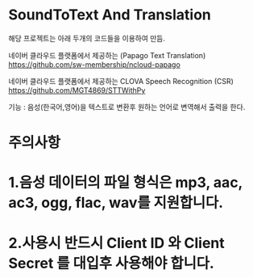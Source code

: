 # SoundToText And Translation

해당 프로젝트는 아래 두개의 코드들을 이용하여 만듬.

네이버 클라우드 플랫폼에서 제공하는 (Papago Text Translation)
https://github.com/sw-membership/ncloud-papago

네이버 클라우드 플랫폼에서 제공하는 CLOVA Speech Recognition (CSR) 
https://github.com/MGT4869/STTWithPy

기능 : 음성(한국어,영어)을 텍스트로 변환후 원하는 언어로 변역해서 출력을 한다.


# 주의사항 
# 1.음성 데이터의 파일 형식은 mp3, aac, ac3, ogg, flac, wav를 지원합니다.
# 2.사용시 반드시 Client ID 와 Client Secret 를 대입후 사용해야 합니다.


